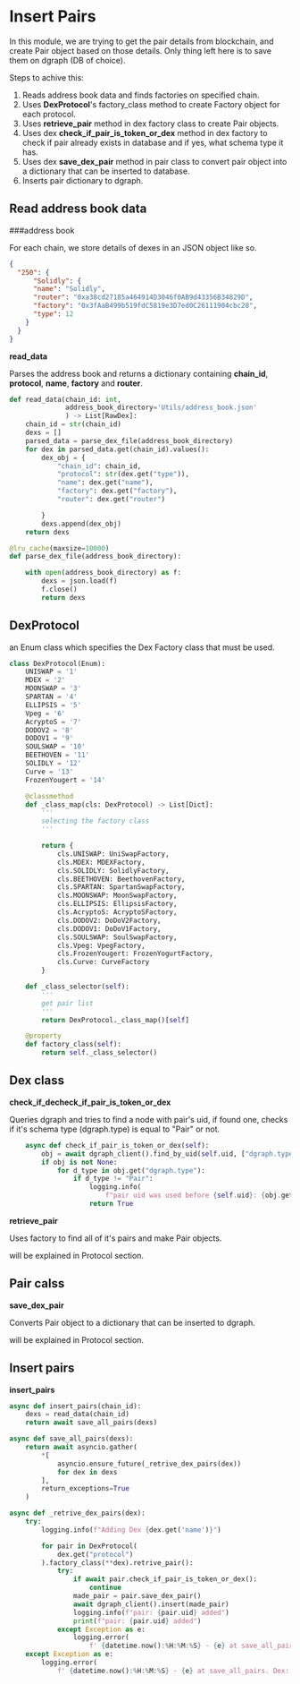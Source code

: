 # Insert Pairs
In this module, we are trying to get the pair details from blockchain, and create Pair object based on those details.
Only thing left here is to save them on dgraph (DB of choice).

Steps to achive this:

1. Reads address book data and finds factories on specified chain.
2. Uses **DexProtocol**'s factory_class method to create Factory object for each protocol.
3. Uses **retrieve_pair** method in dex factory class to create Pair objects.
4. Uses dex **check_if_pair_is_token_or_dex** method in dex factory to check if pair already exists in database and if yes, what schema type it has.
5. Uses dex **save_dex_pair** method in pair class to convert pair object into a dictionary that can be inserted to database.
6. Inserts pair dictionary to dgraph.

## Read address book data
###address book

For each chain, we store details of dexes in an JSON object like so.

```json
{
  "250": {
      "Solidly": {
      "name": "Solidly",
      "router": "0xa38cd27185a464914D3046f0AB9d43356B34829D",
      "factory": "0x3fAaB499b519fdC5819e3D7ed0C26111904cbc28",
      "type": 12
    }
  }
}
```
**read_data**

Parses the address book and returns a dictionary containing **chain_id**, **protocol**, **name**, **factory** and **router**.
```python
def read_data(chain_id: int,
              address_book_directory='Utils/address_book.json'    
              ) -> List[RawDex]:
    chain_id = str(chain_id)
    dexs = []
    parsed_data = parse_dex_file(address_book_directory)
    for dex in parsed_data.get(chain_id).values():
        dex_obj = {
            "chain_id": chain_id,
            "protocol": str(dex.get("type")),
            "name": dex.get("name"),
            "factory": dex.get("factory"),
            "router": dex.get("router")

        }
        dexs.append(dex_obj)
    return dexs
```
```python
@lru_cache(maxsize=10000)
def parse_dex_file(address_book_directory):

    with open(address_book_directory) as f:
        dexs = json.load(f)
        f.close()
        return dexs
```

## DexProtocol
an Enum class which specifies the Dex Factory class that must be used.
```python
class DexProtocol(Enum):
    UNISWAP = '1'
    MDEX = '2'
    MOONSWAP = '3'
    SPARTAN = '4'
    ELLIPSIS = '5'
    Vpeg = '6'
    AcryptoS = '7'
    DODOV2 = '8'
    DODOV1 = '9'
    SOULSWAP = '10'
    BEETHOVEN = '11'
    SOLIDLY = '12'
    Curve = '13'
    FrozenYougert = '14'

    @classmethod
    def _class_map(cls: DexProtocol) -> List[Dict]:
        '''
        selecting the factory class
        '''

        return {
            cls.UNISWAP: UniSwapFactory,
            cls.MDEX: MDEXFactory,
            cls.SOLIDLY: SolidlyFactory,
            cls.BEETHOVEN: BeethovenFactory,
            cls.SPARTAN: SpartanSwapFactory,
            cls.MOONSWAP: MoonSwapFactory,
            cls.ELLIPSIS: EllipsisFactory, 
            cls.AcryptoS: AcryptoSFactory,
            cls.DODOV2: DoDoV2Factory,
            cls.DODOV1: DoDoV1Factory,
            cls.SOULSWAP: SoulSwapFactory,
            cls.Vpeg: VpegFactory,
            cls.FrozenYougert: FrozenYogurtFactory,
            cls.Curve: CurveFactory
        }

    def _class_selector(self):
        '''
        get pair list
        '''
        return DexProtocol._class_map()[self]

    @property
    def factory_class(self):
        return self._class_selector()

```

## Dex class
**check_if_decheck_if_pair_is_token_or_dex** 

Queries dgraph and tries to find a node with pair's uid, if found one, checks if it's schema type (dgraph.type) is equal to "Pair" or not.
```python
    async def check_if_pair_is_token_or_dex(self):
        obj = await dgraph_client().find_by_uid(self.uid, ["dgraph.type"])
        if obj is not None:
            for d_type in obj.get("dgraph.type"):
                if d_type != "Pair":
                    logging.info(
                        f"pair uid was used before {self.uid}: {obj.get('dgraph.type')}")
                    return True
```

**retrieve_pair**

Uses factory to find all of it's pairs and make Pair objects.

will be explained in Protocol section.

## Pair calss
 **save_dex_pair**
 
 Converts Pair object to a dictionary that can be inserted to dgraph.
 
 will be explained in Protocol section.

 ## Insert pairs
 **insert_pairs**
```python
async def insert_pairs(chain_id):
    dexs = read_data(chain_id)
    return await save_all_pairs(dexs)
```
```python
async def save_all_pairs(dexs):
    return await asyncio.gather(
        *[
            asyncio.ensure_future(_retrive_dex_pairs(dex))
            for dex in dexs
        ],
        return_exceptions=True
    )
```
```python
async def _retrive_dex_pairs(dex):
    try:
        logging.info(f"Adding Dex {dex.get('name')}")

        for pair in DexProtocol(
            dex.get("protocol")
        ).factory_class(**dex).retrive_pair():
            try:
                if await pair.check_if_pair_is_token_or_dex():
                    continue
                made_pair = pair.save_dex_pair()
                await dgraph_client().insert(made_pair)
                logging.info(f"pair: {pair.uid} added")
                print(f"pair: {pair.uid} added")
            except Exception as e:
                logging.error(
                    f' {datetime.now():%H:%M:%S} - {e} at save_all_pairs. Pair: {pair}')
    except Exception as e:
        logging.error(
            f' {datetime.now():%H:%M:%S} - {e} at save_all_pairs. Dex: {dex}.')
```

